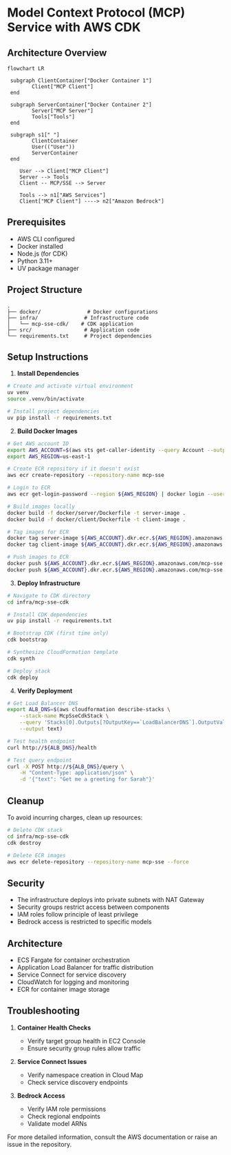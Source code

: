# Model Context Protocol (MCP) Service with AWS CDK

## Architecture Overview

```mermaid
flowchart LR

 subgraph ClientContainer["Docker Container 1"]
        Client["MCP Client"]
 end

 subgraph ServerContainer["Docker Container 2"]
        Server["MCP Server"]
        Tools["Tools"]
 end

 subgraph s1[" "]
        ClientContainer
        User(("User"))
        ServerContainer
 end

    User --> Client["MCP Client"]
    Server --> Tools
    Client -- MCP/SSE --> Server

    Tools --> n1["AWS Services"]
    Client["MCP Client"] ----> n2["Amazon Bedrock"]
```
## Prerequisites

- AWS CLI configured
- Docker installed
- Node.js (for CDK)
- Python 3.11+
- UV package manager

## Project Structure
```
.
├── docker/               # Docker configurations
├── infra/               # Infrastructure code
│   └── mcp-sse-cdk/    # CDK application
├── src/                 # Application code
└── requirements.txt     # Project dependencies
```

## Setup Instructions

1. **Install Dependencies**
```bash
# Create and activate virtual environment
uv venv
source .venv/bin/activate

# Install project dependencies
uv pip install -r requirements.txt
```

2. **Build Docker Images**
```bash
# Get AWS account ID
export AWS_ACCOUNT=$(aws sts get-caller-identity --query Account --output text)
export AWS_REGION=us-east-1

# Create ECR repository if it doesn't exist
aws ecr create-repository --repository-name mcp-sse

# Login to ECR
aws ecr get-login-password --region ${AWS_REGION} | docker login --username AWS --password-stdin ${AWS_ACCOUNT}.dkr.ecr.${AWS_REGION}.amazonaws.com

# Build images locally
docker build -f docker/server/Dockerfile -t server-image .
docker build -f docker/client/Dockerfile -t client-image .

# Tag images for ECR
docker tag server-image ${AWS_ACCOUNT}.dkr.ecr.${AWS_REGION}.amazonaws.com/mcp-sse:server-image
docker tag client-image ${AWS_ACCOUNT}.dkr.ecr.${AWS_REGION}.amazonaws.com/mcp-sse:client-image

# Push images to ECR
docker push ${AWS_ACCOUNT}.dkr.ecr.${AWS_REGION}.amazonaws.com/mcp-sse:server-image
docker push ${AWS_ACCOUNT}.dkr.ecr.${AWS_REGION}.amazonaws.com/mcp-sse:client-image
```

3. **Deploy Infrastructure**
```bash
# Navigate to CDK directory
cd infra/mcp-sse-cdk

# Install CDK dependencies
uv pip install -r requirements.txt

# Bootstrap CDK (first time only)
cdk bootstrap

# Synthesize CloudFormation template
cdk synth

# Deploy stack
cdk deploy
```

4. **Verify Deployment**
```bash
# Get Load Balancer DNS
export ALB_DNS=$(aws cloudformation describe-stacks \
    --stack-name McpSseCdkStack \
    --query 'Stacks[0].Outputs[?OutputKey==`LoadBalancerDNS`].OutputValue' \
    --output text)

# Test health endpoint
curl http://${ALB_DNS}/health

# Test query endpoint
curl -X POST http://${ALB_DNS}/query \
    -H "Content-Type: application/json" \
    -d '{"text": "Get me a greeting for Sarah"}'
```

## Cleanup

To avoid incurring charges, clean up resources:
```bash
# Delete CDK stack
cd infra/mcp-sse-cdk
cdk destroy

# Delete ECR images
aws ecr delete-repository --repository-name mcp-sse --force
```

## Security

- The infrastructure deploys into private subnets with NAT Gateway
- Security groups restrict access between components
- IAM roles follow principle of least privilege
- Bedrock access is restricted to specific models

## Architecture

- ECS Fargate for container orchestration
- Application Load Balancer for traffic distribution
- Service Connect for service discovery
- CloudWatch for logging and monitoring
- ECR for container image storage

## Troubleshooting

1. **Container Health Checks**
   - Verify target group health in EC2 Console
   - Ensure security group rules allow traffic

2. **Service Connect Issues**
   - Verify namespace creation in Cloud Map
   - Check service discovery endpoints

3. **Bedrock Access**
   - Verify IAM role permissions
   - Check regional endpoints
   - Validate model ARNs

For more detailed information, consult the AWS documentation or raise an issue in the repository.